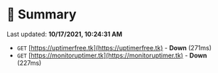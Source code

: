 # 📖 Summary
Last updated: **10/17/2021, 10:24:31 AM**

- `GET` [https://uptimerfree.tk](https://uptimerfree.tk) - **Down** (271ms)
- `GET` [https://monitoruptimer.tk](https://monitoruptimer.tk) - **Down** (227ms)
